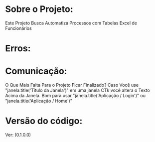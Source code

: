 # Sobre o Projeto:
Este Projeto Busca Automatiza Processos com Tabelas Excel de Funcionários


# Erros:


# Comunicação:
O Que Mais Falta Para o Projeto Ficar Finalizado?
Caso Você use "janela.title('Título da Janela')" em uma janela CTk você altera o Texto Acima da Janela. Bom para usar "janela.title('Aplicação / Login')" ou "janela.title('Aplicação / Home')"


# Versão do código:
Ver: (0.1.0.0)
